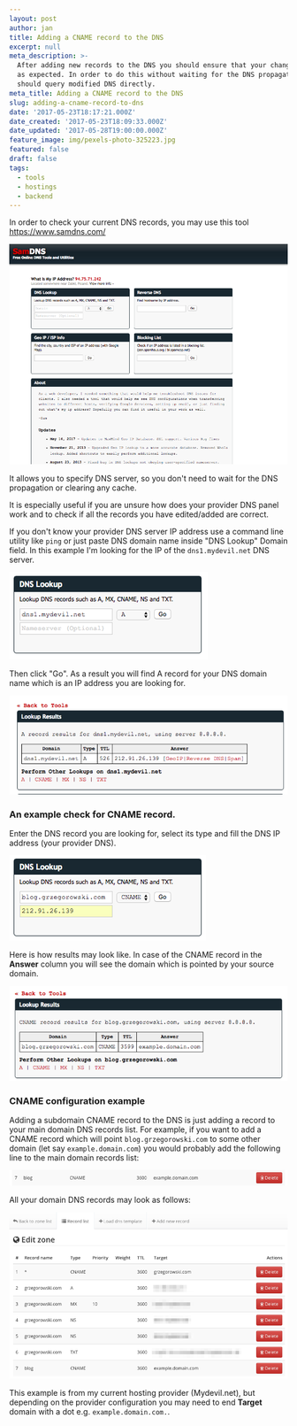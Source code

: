 ```yaml
---
layout: post
author: jan
title: Adding a CNAME record to the DNS
excerpt: null
meta_description: >-
  After adding new records to the DNS you should ensure that your changes works
  as expected. In order to do this without waiting for the DNS propagation you
  should query modified DNS directly. 
meta_title: Adding a CNAME record to the DNS
slug: adding-a-cname-record-to-dns
date: '2017-05-23T18:17:21.000Z'
date_created: '2017-05-23T18:09:33.000Z'
date_updated: '2017-05-28T19:00:00.000Z'
feature_image: img/pexels-photo-325223.jpg
featured: false
draft: false
tags:
  - tools
  - hostings
  - backend
---
```

In order to check your current DNS records, you may use this tool https://www.samdns.com/

![DNS records checking tool](img/dns_records_checking_tool.png)

It allows you to specify DNS server, so you don't need to wait for the DNS propagation or clearing any cache.

It is especially useful if you are unsure how does your provider DNS panel work and to check if all the records you have edited/added are correct.

If you don't know your provider DNS server IP address use a command line utility like `ping` or just paste DNS domain name inside "DNS Lookup" Domain field. In this example I'm looking for the IP of the `dns1.mydevil.net` DNS server.

![Looking for DNS IP address](img/dns_find_ip.png)

Then click "Go". As a result you will find A record for your DNS domain name which is an IP address you are looking for.

![DNS server IP address](img/dns_lookup_result.png)

### An example check for CNAME record.

Enter the DNS record you are looking for, select its type and fill the DNS IP address (your provider DNS).

![DNS CNAME check](img/dns_cname_checking.png)

Here is how results may look like. In case of the CNAME record in the **Answer** column you will see the domain which is pointed by your source domain.

![DNS CNAME check result](img/dns_cname_check_results.png)

### CNAME configuration example
Adding a subdomain CNAME record to the DNS is just adding a record to your main domain DNS records list. For example, if you want to add a CNAME record which will point `blog.grzegorowski.com` to some other domain (let say `example.domain.com`) you would probably add the following line to the main domain records list:

![CNAME record](img/cname_record.png)

All your domain DNS records may look as follows:

![CNAME record - domain DNS records list](img/cname_record_domain_records_list.png)

This example is from my current hosting provider (Mydevil.net), but depending on the provider configuration you may need to end **Target** domain with a dot e.g. `example.domain.com.`.
